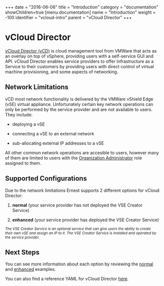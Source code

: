 +++
date = "2016-06-06"
title = "Introduction"
category = "documentation"
showChildren=true
[menu.documentation]
  name = "Introduction"
  weight = -100
  identifier = "vcloud-intro"
  parent = "vCloud Director"
+++

# vCloud Director

[vCloud Director (vCD)](https://www.vmware.com/products/vcloud-director/) is cloud management tool from VMWare that acts as an overlay on top of vSphere, providing users with a self-service GUI and API. vCloud Director enables service providers to offer Infrastructure as a Service to their customers by providing users with direct control of virtual machine provisioning, and some aspects of networking.

## Network Limitations

vCD most network functionality is delivered by the VMWare vShield Edge (vSE) virtual appliance. Unfortunately certain key network operations can only be performed by the service provider and are not available to users. They include:

* deploying a vSE

* connecting a vSE to an external network

* sub-allocating external IP addresses to a vSE

All other common network operations are accesible to users, however many of them are limited to users with the [Organization Administrator](https://pubs.vmware.com/vca/index.jsp?topic=%2Fcom.vmware.vcloud.api.doc_56%2FGUID-BC504F6B-3D38-4F25-AACF-ED584063754F.html) role assigned to them.

## Supported Configurations

Due to the network limitations Ernest supports 2 different options for vCloud Director:

1. **normal** (your service provider has not deployed the VSE Creator Service)

2. **enhanced** (your service provider has deployed the VSE Creator Service)

<small>*The VSE Creator Service is an optional service that can give users the ability to create their own vSE and assign an IP to it. The VSE Creator Service is installed and operated by the service provider.*</small>

## Next Steps

You can see more information about each option by reviewing the [normal](/documentation/vcloud-normal/) and [enhanced](/documentation/vcloud-enhanced/) examples.

You can also find a reference YAML for vCloud Director [here](/documentation/vcloud-yaml/).
